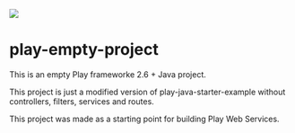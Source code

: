 [<img src="https://img.shields.io/travis/playframework/play-java-starter-example.svg"/>](https://travis-ci.org/playframework/play-java-starter-example)

# play-empty-project

This is an empty Play frameworke 2.6 + Java project.

This project is just a modified version of play-java-starter-example without controllers, filters, services and routes.

This project was made as a starting point for building Play Web Services.
